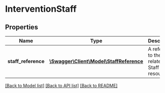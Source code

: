 # InterventionStaff

## Properties
Name | Type | Description | Notes
------------ | ------------- | ------------- | -------------
**staff_reference** | [**\Swagger\Client\Model\StaffReference**](StaffReference.md) | A reference to the related Staff resource. | [optional] 

[[Back to Model list]](../README.md#documentation-for-models) [[Back to API list]](../README.md#documentation-for-api-endpoints) [[Back to README]](../README.md)


